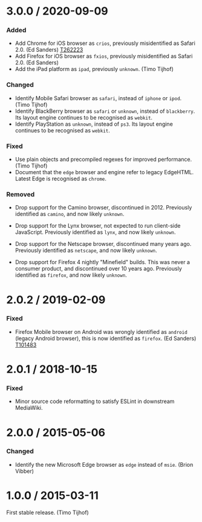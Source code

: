 3.0.0 / 2020-09-09
==================

### Added

* Add Chrome for iOS browser as `crios`, previously misidentified as Safari 2.0. (Ed Sanders) [T262223](http://phabricator.wikimedia.org/T262223)
* Add Firefox for iOS browser as `fxios`, previously misidentified as Safari 2.0. (Ed Sanders)
* Add the iPad platform as `ipad`, previously `unknown`. (Timo Tijhof)

### Changed

* Identify Mobile Safari browser as `safari`, instead of `iphone` or `ipod`. (Timo Tijhof)
* Identify BlackBerry browser as `safari` or `unknown`, instead of `blackberry`.
  Its layout engine continues to be recognised as `webkit`.
* Identify PlayStation as `unknown`, instead of `ps3`.
  Its layout engine continues to be recognised as `webkit`.

### Fixed

* Use plain objects and precompiled regexes for improved performance. (Timo Tijhof)
* Document that the `edge` browser and engine refer to legacy EdgeHTML.
  Latest Edge is recognised as `chrome`.

### Removed

* Drop support for the Camino browser, discontinued in 2012.
  Previously identified as `camino`, and now likely `unknown`.

* Drop support for the Lynx browser, not expected to run client-side
  JavaScript. Previously identified as `lynx`, and now likely `unknown`.

* Drop support for the Netscape browser, discontinued many years ago.
  Previously identified as `netscape`, and now likely `unknown`.

* Drop support for Firefox 4 nightly "Minefield" builds.
  This was never a consumer product, and discontinued over 10 years ago.
  Previously identified as `firefox`, and now likely `unknown`.

2.0.2 / 2019-02-09
==================

### Fixed

* Firefox Mobile browser on Android was wrongly identified as `android` (legacy Android browser),
  this is now identified as `firefox`. (Ed Sanders) [T101483](https://phabricator.wikimedia.org/T101483)

2.0.1 / 2018-10-15
==================

### Fixed

* Minor source code reformatting to satisfy ESLint in downstream MediaWiki.

2.0.0 / 2015-05-06
==================

### Changed

* Identify the new Microsoft Edge browser as `edge` instead of `msie`. (Brion Vibber)

1.0.0 / 2015-03-11
==================

First stable release. (Timo Tijhof)

